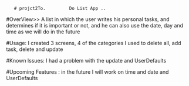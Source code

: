        
       # projct2To.         Do List App ..

#OverView>>
A list in which the user writes his personal tasks, and determines if it is important or not, and he can also use the date, day and time as we will do in the future


#Usage:
I created 3 screens, 4 of the categories I used to delete all, add task, delete and update   


#Known lssues: 
I had a problem with the update
and UserDefaults


#Upcoming Features :
in the future I will work on time and date and UserDefaults
